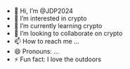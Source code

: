 - 👋 Hi, I’m @JDP2024
- 👀 I’m interested in crypto
- 🌱 I’m currently learning crypto
- 💞️ I’m looking to collaborate on crypto
- 📫 How to reach me ...
- 😄 Pronouns: ...
- ⚡ Fun fact: I love the outdoors

<!---
JDP2024/JDP2024 is a ✨ special ✨ repository because its `README.md` (this file) appears on your GitHub profile.
You can click the Preview link to take a look at your changes.
--->
